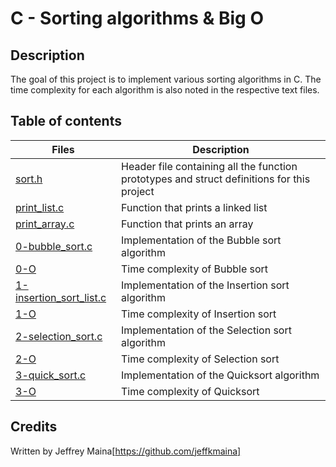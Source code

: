 # C - Sorting algorithms & Big O

## Description

The goal of this project is to implement various sorting algorithms in C.
The time complexity for each algorithm is also noted in the respective text files.

## Table of contents

Files | Description
----- | -----------
[sort.h](./sort.h) | Header file containing all the function prototypes and struct definitions for this project
[print_list.c](./print_list.c) | Function that prints a linked list
[print_array.c](./print_array.c) | Function that prints an array
[0-bubble_sort.c](./0-bubble_sort.c) | Implementation of the Bubble sort algorithm
[0-O](./0-O) | Time complexity of Bubble sort
[1-insertion_sort_list.c](./1-insertion_sort_list.c) | Implementation of the Insertion sort algorithm
[1-O](./1-O) | Time complexity of Insertion sort
[2-selection_sort.c](./2-selection_sort.c) | Implementation of the Selection sort algorithm
[2-O](./2-O) | Time complexity of Selection sort
[3-quick_sort.c](./3-quick_sort.c) | Implementation of the Quicksort algorithm
[3-O](./3-O) | Time complexity of Quicksort


## Credits

Written by
Jeffrey Maina[https://github.com/jeffkmaina]

